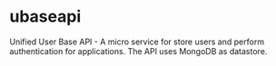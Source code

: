 # ubaseapi
Unified User Base API - A micro service for store users and perform authentication for applications.
The API uses MongoDB as datastore. 
